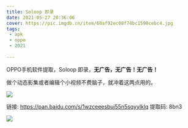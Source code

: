 ```yaml
---
title: Soloop 即录
date: 2021-05-27 20:36:06
cover: https://pic.imgdb.cn/item/60af92ec08f74bc1590cebc4.jpg
tags:
 - apk
 - oppo
 - 2021
 
---
```


OPPO手机软件提取，Soloop 即录，**无广告，无广告！无广告！**

做个动态影集或者编辑个小视频不费脑子，就冲着这两点用的。

![](https://pic.imgdb.cn/item/60af92ec08f74bc1590cebb3.jpg)

链接: https://pan.baidu.com/s/1wzceeesbuj55n5sqyylklq 提取码: 8bn3 

![](https://pic.imgdb.cn/item/60af92ec08f74bc1590cebc4.jpg)


